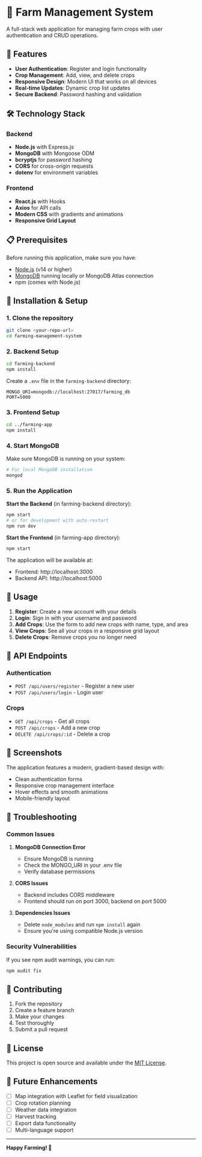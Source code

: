 # 🌾 Farm Management System

A full-stack web application for managing farm crops with user authentication and CRUD operations.

## 🚀 Features

- **User Authentication**: Register and login functionality
- **Crop Management**: Add, view, and delete crops
- **Responsive Design**: Modern UI that works on all devices
- **Real-time Updates**: Dynamic crop list updates
- **Secure Backend**: Password hashing and validation

## 🛠️ Technology Stack

### Backend
- **Node.js** with Express.js
- **MongoDB** with Mongoose ODM
- **bcryptjs** for password hashing
- **CORS** for cross-origin requests
- **dotenv** for environment variables

### Frontend
- **React.js** with Hooks
- **Axios** for API calls
- **Modern CSS** with gradients and animations
- **Responsive Grid Layout**

## 📋 Prerequisites

Before running this application, make sure you have:

- [Node.js](https://nodejs.org/) (v14 or higher)
- [MongoDB](https://www.mongodb.com/) running locally or MongoDB Atlas connection
- npm (comes with Node.js)

## 🔧 Installation & Setup

### 1. Clone the repository
```bash
git clone <your-repo-url>
cd farming-management-system
```

### 2. Backend Setup
```bash
cd farming-backend
npm install
```

Create a `.env` file in the `farming-backend` directory:
```env
MONGO_URI=mongodb://localhost:27017/farming_db
PORT=5000
```

### 3. Frontend Setup
```bash
cd ../farming-app
npm install
```

### 4. Start MongoDB
Make sure MongoDB is running on your system:
```bash
# For local MongoDB installation
mongod
```

### 5. Run the Application

**Start the Backend** (in farming-backend directory):
```bash
npm start
# or for development with auto-restart
npm run dev
```

**Start the Frontend** (in farming-app directory):
```bash
npm start
```

The application will be available at:
- Frontend: http://localhost:3000
- Backend API: http://localhost:5000

## 📱 Usage

1. **Register**: Create a new account with your details
2. **Login**: Sign in with your username and password
3. **Add Crops**: Use the form to add new crops with name, type, and area
4. **View Crops**: See all your crops in a responsive grid layout
5. **Delete Crops**: Remove crops you no longer need

## 🔗 API Endpoints

### Authentication
- `POST /api/users/register` - Register a new user
- `POST /api/users/login` - Login user

### Crops
- `GET /api/crops` - Get all crops
- `POST /api/crops` - Add a new crop
- `DELETE /api/crops/:id` - Delete a crop

## 🎨 Screenshots

The application features a modern, gradient-based design with:
- Clean authentication forms
- Responsive crop management interface
- Hover effects and smooth animations
- Mobile-friendly layout

## 🐛 Troubleshooting

### Common Issues

1. **MongoDB Connection Error**
   - Ensure MongoDB is running
   - Check the MONGO_URI in your .env file
   - Verify database permissions

2. **CORS Issues**
   - Backend includes CORS middleware
   - Frontend should run on port 3000, backend on port 5000

3. **Dependencies Issues**
   - Delete `node_modules` and run `npm install` again
   - Ensure you're using compatible Node.js version

### Security Vulnerabilities
If you see npm audit warnings, you can run:
```bash
npm audit fix
```

## 🤝 Contributing

1. Fork the repository
2. Create a feature branch
3. Make your changes
4. Test thoroughly
5. Submit a pull request

## 📄 License

This project is open source and available under the [MIT License](LICENSE).

## 🔮 Future Enhancements

- [ ] Map integration with Leaflet for field visualization
- [ ] Crop rotation planning
- [ ] Weather data integration
- [ ] Harvest tracking
- [ ] Export data functionality
- [ ] Multi-language support

---

**Happy Farming! 🚜**